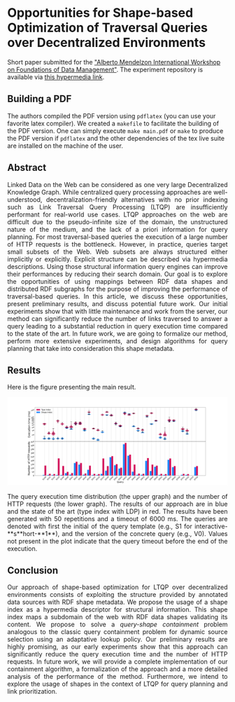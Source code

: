 # Opportunities for Shape-based Optimization of Traversal Queries over Decentralized Environments

Short paper submitted for the ["Alberto Mendelzon International Workshop on Foundations of Data Management"](https://amw2024.github.io/). 
The experiment repository is available via [this hypermedia link](https://github.com/constraintAutomaton/amw_shape_index_results/tree/main).

## Building a PDF
The authors compiled the PDF version using `pdflatex` (you can use your favorite latex compiler).
We created a `makefile` to facilitate the building of the PDF version.
One can simply execute `make main.pdf` or `make` to produce the PDF version if `pdflatex` and the other dependencies of the tex live suite are installed on the machine of the user.

## Abstract
<div style="text-align: justify"> 
Linked Data on the Web can be considered as one very large Decentralized Knowledge Graph.
While centralized query processing approaches are well-understood,
decentralization-friendly alternatives with no prior indexing such as Link Traversal Query Processing (LTQP)
are insufficiently performant for real-world use cases.
LTQP approaches on the web are difficult due to the pseudo-infinite size of the domain,
the unstructured nature of the medium,
and the lack of a priori information for query planning.
For most traversal-based queries the execution of a large number of HTTP requests is the bottleneck. 
However, in practice, queries target small subsets of the Web.
Web subsets are always structured either implicitly or explicitly.
Explicit structure can be described via hypermedia descriptions.
Using those structural information query engines can improve their performances by reducing their search domain.
Our goal is to explore the opportunities of using mappings between RDF data shapes and distributed RDF subgraphs for the purpose of improving the performance of traversal-based queries.
In this article, we discuss these opportunities, present preliminary results, and discuss potential future work.
Our initial experiments show that with little maintenance and work from the server,
our method can significantly reduce the number of links traversed to answer a query leading to a substantial reduction in query execution time compared to the state of the art.
In future work, we are going to formalize our method, perform more extensive experiments,
and design algorithms for query planning that take into consideration this shape metadata.
 </div>

## Results
Here is the figure presenting the main result.

![figure displaying the main results](figure/combined.svg)
<p style="text-align: justify"> 
The query execution time distribution (the upper graph) and the number of HTTP requests (the lower graph).
The results of our approach are in blue and the state of the art (type index with LDP) in red.
The results have been generated with 50 repetitions and a timeout of 6000 ms.
The queries are denoted with first the initial of the query template (e.g., S1 for interactive-**s**hort-**1**), and the version of the concrete query (e.g., V0). 
Values not present in the plot indicate that the query timeout before the end of the execution.
</p> 

## Conclusion 

<p style="text-align: justify"> 
Our approach of shape-based optimization for LTQP over decentralized environments consists of exploiting the structure provided by
annotated data sources with RDF shape metadata. 
We propose the usage of a shape index as a hypermedia descriptor for structural information.
This shape index maps a subdomain of the web with RDF data shapes validating its content.
We propose to solve a <i>query-shape containment</i> problem analogous to the classic query containment problem for dynamic source selection
using an adaptative lookup policy. 
Our preliminary results are highly promising,
as our early experiments show that this approach can significantly reduce the query execution time and the number of HTTP requests.
In future work, we will provide a complete implementation of our containment algorithm,
a formalization of the approach and a more detailed analysis of the performance of the method.
Furthermore, we intend to explore the usage of shapes in the context of LTQP for query planning and link prioritization.
</p>
